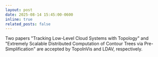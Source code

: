 ```yaml
---
layout: post
date: 2025-08-14 15:45:00-0600
inline: true
related_posts: false
---
```


Two papers "Tracking Low-Level Cloud Systems with Topology" and "Extremely Scalable Distributed Computation of Contour Trees via Pre-Simplification" are accepted by TopoInVis and LDAV, respectively.
